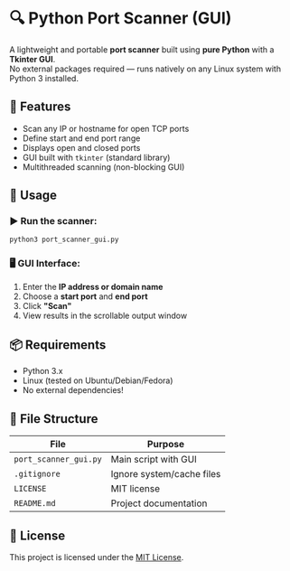 # 🔍 Python Port Scanner (GUI)

A lightweight and portable **port scanner** built using **pure Python** with a **Tkinter GUI**.  
No external packages required — runs natively on any Linux system with Python 3 installed.

## 🧰 Features
- Scan any IP or hostname for open TCP ports
- Define start and end port range
- Displays open and closed ports
- GUI built with `tkinter` (standard library)
- Multithreaded scanning (non-blocking GUI)

## 🚀 Usage

### ▶️ Run the scanner:
```bash
python3 port_scanner_gui.py
```

### 🖥️ GUI Interface:
1. Enter the **IP address or domain name**
2. Choose a **start port** and **end port**
3. Click **"Scan"**
4. View results in the scrollable output window

## 📦 Requirements
- Python 3.x
- Linux (tested on Ubuntu/Debian/Fedora)
- No external dependencies!

## 📁 File Structure
| File | Purpose |
|------|---------|
| `port_scanner_gui.py` | Main script with GUI |
| `.gitignore` | Ignore system/cache files |
| `LICENSE` | MIT license |
| `README.md` | Project documentation |

## 📄 License
This project is licensed under the [MIT License](LICENSE).
